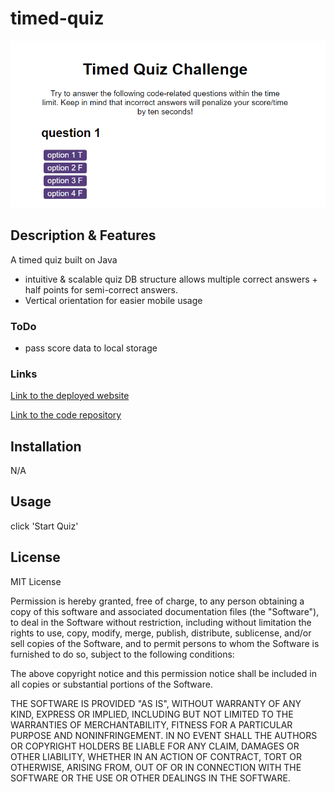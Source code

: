 # timed-quiz

![screenshot of index.html](./assets/screenshot.png)

## Description & Features

A timed quiz built on Java
* intuitive & scalable quiz DB structure allows multiple correct answers + half points for semi-correct answers.
* Vertical orientation for easier mobile usage

### ToDo
* pass score data to local storage

### Links

[Link to the deployed website](https://aramedis.github.io/timed-quiz/)

[Link to the code repository](https://github.com/aramedis/timed-quiz/)

## Installation

N/A

## Usage

click 'Start Quiz'


## License

MIT License

Permission is hereby granted, free of charge, to any person obtaining a copy
of this software and associated documentation files (the "Software"), to deal
in the Software without restriction, including without limitation the rights
to use, copy, modify, merge, publish, distribute, sublicense, and/or sell
copies of the Software, and to permit persons to whom the Software is
furnished to do so, subject to the following conditions:

The above copyright notice and this permission notice shall be included in all
copies or substantial portions of the Software.

THE SOFTWARE IS PROVIDED "AS IS", WITHOUT WARRANTY OF ANY KIND, EXPRESS OR
IMPLIED, INCLUDING BUT NOT LIMITED TO THE WARRANTIES OF MERCHANTABILITY,
FITNESS FOR A PARTICULAR PURPOSE AND NONINFRINGEMENT. IN NO EVENT SHALL THE
AUTHORS OR COPYRIGHT HOLDERS BE LIABLE FOR ANY CLAIM, DAMAGES OR OTHER
LIABILITY, WHETHER IN AN ACTION OF CONTRACT, TORT OR OTHERWISE, ARISING FROM,
OUT OF OR IN CONNECTION WITH THE SOFTWARE OR THE USE OR OTHER DEALINGS IN THE
SOFTWARE.

